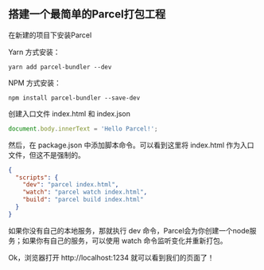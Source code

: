 ## 搭建一个最简单的Parcel打包工程

在新建的项目下安装Parcel

Yarn 方式安装：
```shell
yarn add parcel-bundler --dev
```

NPM 方式安装：
```shell
npm install parcel-bundler --save-dev
```

创建入口文件 index.html 和 index.json

```js
document.body.innerText = 'Hello Parcel!';
```

然后，在 package.json 中添加脚本命令。可以看到这里将 index.html 作为入口文件，但这不是强制的。

```json
{
  "scripts": {
    "dev": "parcel index.html",
    "watch": "parcel watch index.html",
    "build": "parcel build index.html"
  }
}
```

如果你没有自己的本地服务，那就执行 dev 命令，Parcel会为你创建一个node服务；如果你有自己的服务，可以使用 watch 命令监听变化并重新打包。

Ok，浏览器打开 http://localhost:1234 就可以看到我们的页面了！